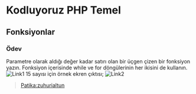 # Kodluyoruz PHP Temel
## Fonksiyonlar
### Ödev
Parametre olarak aldığı değer kadar satırı olan bir üçgen çizen bir fonksiyon yazın. Fonksiyon içerisinde while ve for döngülerinin her ikisini de kullanın.
![Link1](https://app.patika.dev/courses/php-temel/php-odev-1)
15 sayısı için örnek ekren çıktısı;
![Link2](https://app.patika.dev/courses/php-temel/php-odev-1)
> [Patika:zuhurialtun](https://app.patika.dev/zuhurialtun)